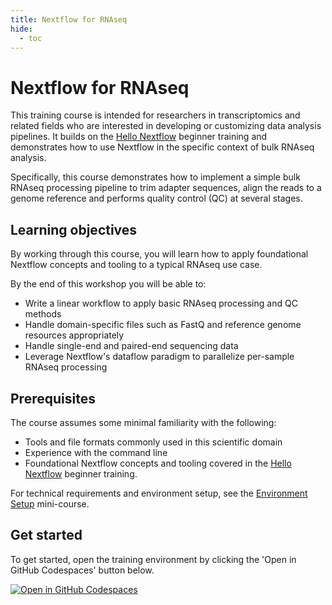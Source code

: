```yaml
---
title: Nextflow for RNAseq
hide:
  - toc
---
```


# Nextflow for RNAseq

This training course is intended for researchers in transcriptomics and related fields who are interested in developing or customizing data analysis pipelines.
It builds on the [Hello Nextflow](../hello_nextflow/) beginner training and demonstrates how to use Nextflow in the specific context of bulk RNAseq analysis.

Specifically, this course demonstrates how to implement a simple bulk RNAseq processing pipeline to trim adapter sequences, align the reads to a genome reference and performs quality control (QC) at several stages.

## Learning objectives

By working through this course, you will learn how to apply foundational Nextflow concepts and tooling to a typical RNAseq use case.

By the end of this workshop you will be able to:

- Write a linear workflow to apply basic RNAseq processing and QC methods
- Handle domain-specific files such as FastQ and reference genome resources appropriately
- Handle single-end and paired-end sequencing data
- Leverage Nextflow's dataflow paradigm to parallelize per-sample RNAseq processing
<!-- TODO
- Implement **[quality control aggregation??]** using relevant channel operators
- Configure pipeline execution and manage and optimize resource allocations
- Implement per-step and end-to-end pipeline tests that handle RNAseq-specific idiosyncrasies appropriately
-->
<!-- TODO for future expansion: add metadata/samplesheet handling -->

## Prerequisites

The course assumes some minimal familiarity with the following:

- Tools and file formats commonly used in this scientific domain
- Experience with the command line
- Foundational Nextflow concepts and tooling covered in the [Hello Nextflow](../hello_nextflow/) beginner training.

For technical requirements and environment setup, see the [Environment Setup](../envsetup/) mini-course.

## Get started

To get started, open the training environment by clicking the 'Open in GitHub Codespaces' button below.

[![Open in GitHub Codespaces](https://github.com/codespaces/badge.svg)](https://codespaces.new/nextflow-io/training?quickstart=1&ref=master)

